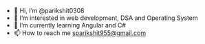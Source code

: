 - 👋 Hi, I’m @parikshit0308
- 👀 I’m interested in web development, DSA and Operating System
- 🌱 I’m currently learning Angular and C#
- 📫 How to reach me sparikshit955@gmail.com


<!---
parikshit0308/parikshit0308 is a ✨ special ✨ repository because its `README.md` (this file) appears on your GitHub profile.
You can click the Preview link to take a look at your changes.
--->

